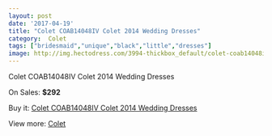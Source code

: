 ```yaml
---
layout: post
date: '2017-04-19'
title: "Colet COAB14048IV Colet 2014 Wedding Dresses"
category:  Colet
tags: ["bridesmaid","unique","black","little","dresses"]
image: http://img.hectodress.com/3994-thickbox_default/colet-coab14048iv-colet-2014-wedding-dresses.jpg
---
```

Colet COAB14048IV Colet 2014 Wedding Dresses

On Sales: **$292**
<a href="https://www.hectodress.com/-colet/2062-colet-coab14048iv-colet-2014-wedding-dresses.html"><amp-img layout="responsive" width="600" height="600" src="//img.hectodress.com/3994-thickbox_default/colet-coab14048iv-colet-2014-wedding-dresses.jpg" alt="Colet COAB14048IV Colet 2014 Wedding Dresses 0" /></a>
<a href="https://www.hectodress.com/-colet/2062-colet-coab14048iv-colet-2014-wedding-dresses.html"><amp-img layout="responsive" width="600" height="600" src="//img.hectodress.com/3996-thickbox_default/colet-coab14048iv-colet-2014-wedding-dresses.jpg" alt="Colet COAB14048IV Colet 2014 Wedding Dresses 1" /></a>
<a href="https://www.hectodress.com/-colet/2062-colet-coab14048iv-colet-2014-wedding-dresses.html"><amp-img layout="responsive" width="600" height="600" src="//img.hectodress.com/3995-thickbox_default/colet-coab14048iv-colet-2014-wedding-dresses.jpg" alt="Colet COAB14048IV Colet 2014 Wedding Dresses 2" /></a>

Buy it: [Colet COAB14048IV Colet 2014 Wedding Dresses](https://www.hectodress.com/-colet/2062-colet-coab14048iv-colet-2014-wedding-dresses.html "Colet COAB14048IV Colet 2014 Wedding Dresses")

View more: [ Colet](https://www.hectodress.com/34--colet " Colet")